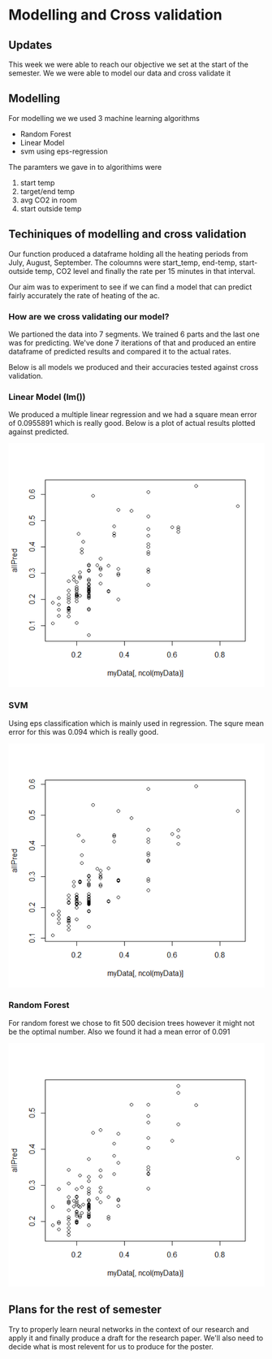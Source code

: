 # Modelling and Cross validation


## Updates

This week we were able to reach our objective we set at the start of the semester. We we were able to model our data and cross validate it

## Modelling

For modelling we we used 3 machine learning algorithms 


* Random Forest 
* Linear Model
* svm using eps-regression

The paramters we gave in to algorithims were

1. start temp
2. target/end temp
3. avg CO2 in room
4. start outside temp



## Techiniques of modelling and cross validation

Our function produced a dataframe holding all the heating periods from July, August, September. The coloumns were start_temp, end-temp, start-outside temp, CO2 level and finally the rate per 15 minutes in that interval.

Our aim was to experiment to see if we can find a model that can predict fairly accurately the rate of heating of the ac. 

### How are we cross validating our model?

We partioned the data into 7 segments. We trained 6 parts and the last one was for predicting. We've done 7 iterations of that and produced an entire dataframe of predicted results and compared it to the actual rates. 

Below is all models we produced and their accuracies tested against cross validation.


### Linear Model (lm())

We produced a multiple linear regression and we had a square mean error of 0.0955891 which is really good. Below is a plot of actual results plotted against predicted.

![Linear model actual vs predicted](plots/lm_predVsActual.png)


### SVM 

Using eps classification which is mainly used in regression. The squre mean error for this was 0.094 which is really good. 

![SVM actual vs predicted](plots/svm.png)


### Random Forest

For random forest we chose to fit 500 decision trees however it might not be the optimal number. Also we found it had a mean error of 0.091

![Random Forest actual vs predicted](plots/randomForest.png)

## Plans for the rest of semester

Try to properly learn neural networks in the context of our research and apply it and finally produce a draft for the research paper. We'll also need to decide what is most relevent for us to produce for the poster.